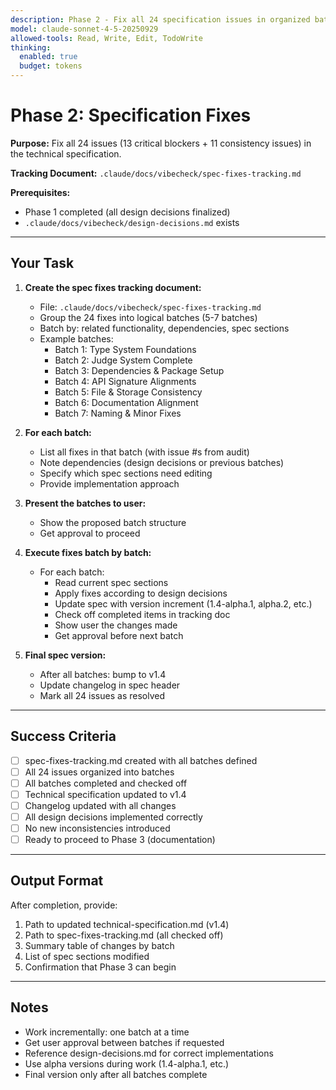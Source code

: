 ```yaml
---
description: Phase 2 - Fix all 24 specification issues in organized batches
model: claude-sonnet-4-5-20250929
allowed-tools: Read, Write, Edit, TodoWrite
thinking:
  enabled: true
  budget: tokens
---
```


# Phase 2: Specification Fixes

**Purpose:** Fix all 24 issues (13 critical blockers + 11 consistency issues) in the technical specification.

**Tracking Document:** `.claude/docs/vibecheck/spec-fixes-tracking.md`

**Prerequisites:**
- Phase 1 completed (all design decisions finalized)
- `.claude/docs/vibecheck/design-decisions.md` exists

---

## Your Task

1. **Create the spec fixes tracking document:**
   - File: `.claude/docs/vibecheck/spec-fixes-tracking.md`
   - Group the 24 fixes into logical batches (5-7 batches)
   - Batch by: related functionality, dependencies, spec sections
   - Example batches:
     - Batch 1: Type System Foundations
     - Batch 2: Judge System Complete
     - Batch 3: Dependencies & Package Setup
     - Batch 4: API Signature Alignments
     - Batch 5: File & Storage Consistency
     - Batch 6: Documentation Alignment
     - Batch 7: Naming & Minor Fixes

2. **For each batch:**
   - List all fixes in that batch (with issue #s from audit)
   - Note dependencies (design decisions or previous batches)
   - Specify which spec sections need editing
   - Provide implementation approach

3. **Present the batches to user:**
   - Show the proposed batch structure
   - Get approval to proceed

4. **Execute fixes batch by batch:**
   - For each batch:
     - Read current spec sections
     - Apply fixes according to design decisions
     - Update spec with version increment (1.4-alpha.1, alpha.2, etc.)
     - Check off completed items in tracking doc
     - Show user the changes made
     - Get approval before next batch

5. **Final spec version:**
   - After all batches: bump to v1.4
   - Update changelog in spec header
   - Mark all 24 issues as resolved

---

## Success Criteria

- [ ] spec-fixes-tracking.md created with all batches defined
- [ ] All 24 issues organized into batches
- [ ] All batches completed and checked off
- [ ] Technical specification updated to v1.4
- [ ] Changelog updated with all changes
- [ ] All design decisions implemented correctly
- [ ] No new inconsistencies introduced
- [ ] Ready to proceed to Phase 3 (documentation)

---

## Output Format

After completion, provide:
1. Path to updated technical-specification.md (v1.4)
2. Path to spec-fixes-tracking.md (all checked off)
3. Summary table of changes by batch
4. List of spec sections modified
5. Confirmation that Phase 3 can begin

---

## Notes

- Work incrementally: one batch at a time
- Get user approval between batches if requested
- Reference design-decisions.md for correct implementations
- Use alpha versions during work (1.4-alpha.1, etc.)
- Final version only after all batches complete
